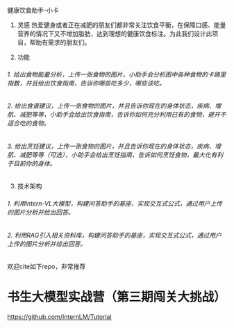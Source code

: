 健康饮食助手-小卡
1. 灵感
热爱健身或者正在减肥的朋友们都非常关注饮食平衡，在保障口感、能量营养的情况下又不增加脂肪，达到理想的健康饮食标注。为此我们设计此项目，帮助有需求的朋友们。

2. 功能
###### 1. 给出食物能量分析，上传一张食物的图片，小助手会分析图中各种食物的卡路里指数，并且给出饮食指南，告诉你哪些吃多少，哪些该吃。

###### 2. 给出食谱建议，上传一张食物的图片，并且告诉你现在的身体状态，疾病、增肌、减肥等等，小助手会给出饮食指南，告诉你如何充分利用已有的食物，避开不适合吃的食物。

###### 3. 给出烹饪建议，上传一张食物的图片，并且告诉你现在的身体状态，疾病、增肌、减肥等等（可选），小助手会给出烹饪指南，告诉如何烹饪食物，最大化有利于目前你的身体。

3. 技术架构
###### 1. 利用Intern-VL大模型，构建问答助手的基座，实现交互式公式，通过用户上传的图片分析并给出回答。
###### 2. 利用RAG引入相关资料库，构建问答助手的基座，实现交互式公式，通过用户上传的图片分析并给出回答。


欢迎cite如下repo，非常推荐
# 书生大模型实战营（第三期闯关大挑战）
https://github.com/InternLM/Tutorial
